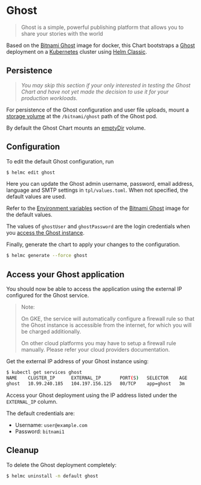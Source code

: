 # Ghost

> Ghost is a simple, powerful publishing platform that allows you to share your stories with the world

Based on the [Bitnami Ghost](https://github.com/bitnami/bitnami-docker-ghost) image for docker, this Chart bootstraps a [Ghost](https://ghost.org/) deployment on a [Kubernetes](https://kubernetes.io) cluster using [Helm Classic](https://helm.sh).

## Persistence

> *You may skip this section if your only interested in testing the Ghost Chart and have not yet made the decision to use it for your production workloads.*

For persistence of the Ghost configuration and user file uploads, mount a [storage volume](http://kubernetes.io/v1.0/docs/user-guide/volumes.html) at the `/bitnami/ghost` path of the Ghost pod.

By default the Ghost Chart mounts an [emptyDir](http://kubernetes.io/docs/user-guide/volumes/#emptydir) volume.

## Configuration

To edit the default Ghost configuration, run

```bash
$ helmc edit ghost
```

Here you can update the Ghost admin username, password, email address, language and SMTP settings in `tpl/values.toml`. When not specified, the default values are used.

Refer to the [Environment variables](https://github.com/bitnami/bitnami-docker-ghost/#environment-variables) section of the [Bitnami Ghost](https://github.com/bitnami/bitnami-docker-ghost) image for the default values.

The values of `ghostUser` and `ghostPassword` are the login credentials when you [access the Ghost instance](#access-your-ghost-application).

Finally, generate the chart to apply your changes to the configuration.

```bash
$ helmc generate --force ghost
```

## Access your Ghost application

You should now be able to access the application using the external IP configured for the Ghost service.

> Note:
>
> On GKE, the service will automatically configure a firewall rule so that the Ghost instance is accessible from the internet, for which you will be charged additionally.
>
> On other cloud platforms you may have to setup a firewall rule manually. Please refer your cloud providers documentation.

Get the external IP address of your Ghost instance using:

```bash
$ kubectl get services ghost
NAME    CLUSTER_IP      EXTERNAL_IP       PORT(S)   SELECTOR    AGE
ghost   10.99.240.185   104.197.156.125   80/TCP    app=ghost   3m
```

Access your Ghost deployment using the IP address listed under the `EXTERNAL_IP` column.

The default credentials are:

 - Username: `user@example.com`
 - Password: `bitnami1`

## Cleanup

To delete the Ghost deployment completely:

```bash
$ helmc uninstall -n default ghost
```

